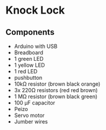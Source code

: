 # Knock Lock

## Components
* Arduino with USB
* Breadboard
* 1 green LED
* 1 yellow LED
* 1 red LED
* pushbutton
* 10kΩ resistor (brown black orange)
* 3x 220Ω resistors (red red brown)
* 1 MΩ resistor (brown black green)
* 100 μF capacitor
* Peizo
* Servo motor
* Jumber wires

